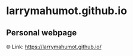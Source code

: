 # larrymahumot.github.io

## Personal webpage 
:globe_with_meridians: Link: https://larrymahumot.github.io/
